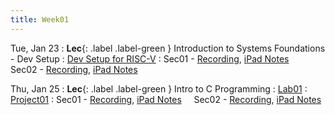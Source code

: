 ```yaml
---
title: Week01
---
```


Tue, Jan 23
: **Lec**{: .label .label-green } Introduction to Systems Foundations - Dev Setup
: [Dev Setup for RISC-V](/guides/dev-setup)
: Sec01 - [Recording](/),
          [iPad Notes](/)
&nbsp; &nbsp;
Sec02 - [Recording](/),
        [iPad Notes](/)

Thu, Jan 25
: **Lec**{: .label .label-green } Intro to C Programming
:  [Lab01](/assignments/lab01)
: [Project01](/assignments/project01)
: Sec01 - [Recording](/),
          [iPad Notes](/)
&nbsp; &nbsp;
Sec02 - [Recording](/),
        [iPad Notes](/)
